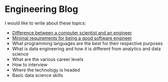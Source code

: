 # Engineering Blog

I would like to write about these topics:

- [Difference between a computer scientist and an engineer](./cs-vs-eng.md)
- [Minimal requirements for being a good software engineer](./min.md)
- What programming languages are the best for their respective purposes
- What is data engineering and how it is different from analytics and data science
- What are the various career levels
- How to interview
- Where the technology is headed
- Basic data science skills
